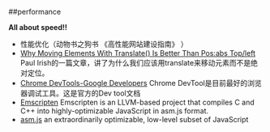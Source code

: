 ##performance

**All about speed!!**
+ 性能优化（动物书之狗书 《高性能网站建设指南》 ）
+ [Why Moving Elements With Translate() Is Better Than Pos:abs Top/left](http://www.paulirish.com/2012/why-moving-elements-with-translate-is-better-than-posabs-topleft/) Paul Irish的一篇文章，讲了为什么我们应该用translate来移动元素而不是绝对定位。
+ [Chrome DevTools-Google Developers](https://developers.google.com/web/tools/chrome-devtools/) Chrome DevTool是目前最好的浏览器调试工具。这是官方的Dev tool文档
+ [Emscripten](http://kripken.github.io/emscripten-site/index.html) Emscripten is an LLVM-based project that compiles C and C++ into highly-optimizable JavaScript in asm.js format. 
+ [asm.js](http://asmjs.org/) an extraordinarily optimizable, low-level subset of JavaScript
